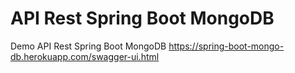 # API Rest Spring Boot MongoDB 
Demo API Rest Spring Boot MongoDB https://spring-boot-mongo-db.herokuapp.com/swagger-ui.html
